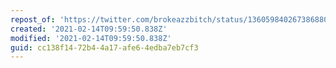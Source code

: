```yaml
---
repost_of: 'https://twitter.com/brokeazzbitch/status/1360598402673868803?s=09'
created: '2021-02-14T09:59:50.838Z'
modified: '2021-02-14T09:59:50.838Z'
guid: cc138f14-72b4-4a17-afe6-4edba7eb7cf3
---
```

 
